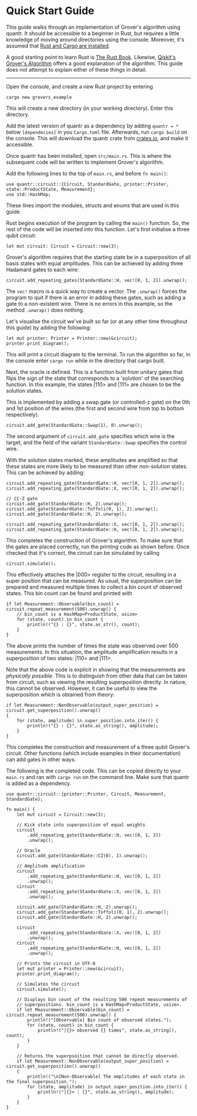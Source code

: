 # Quick Start Guide 

This guide walks through an implementation of Grover's algorithm using
quantr. It should be accessible to a beginner in Rust, but requires a
little knowledge of moving around directories using the console.
Moreover, it's assumed that [Rust and Cargo are installed](https://doc.rust-lang.org/stable/book/ch01-00-getting-started.html).

A good starting point to learn Rust is [The Rust
Book](https://doc.rust-lang.org/stable/book/title-page.html). Likewise, 
[Qiskit's Grover's
Algorithm](https://qiskit.org/ecosystem/algorithms/tutorials/06_grover.html) 
offers a good explanation of the algorithm. This guide does not attempt
to explain either of these things in detail.

---

Open the console, and create a new Rust project by entering 
``` console
cargo new grovers_example
```
This will create a new directory (in your working directory). Enter this 
directory.

Add the latest version of quantr as a dependency by adding `quantr = *`
below `[dependecies]` in you `Cargo.toml` file. Afterwards, run `cargo
build` on the console. This will download the quantr crate from
[crates.io](https://crates.io/), and make it accessible.

Once quantr has been installed, open `src/main.rs`. This is where the
subsequent code will be written to implement Grover's algorithm.

Add the following lines to the top of `main.rs`, and before `fn main()`:

```rust, ignore
use quantr::circuit::{Circuit, StandardGate, printer::Printer, state::ProductState, Measurement};
use std::HashMap;
```

These lines import the modules, structs and enums that are used in this
guide.

Rust begins execution of the program by calling the `main()` function.
So, the rest of the code will be inserted into this function. Let's
first initialise a three qubit circuit:

```rust,ignore
let mut circuit: Circuit = Circuit::new(3);
```

Grover's algorithm requires that the starting state be in a 
superposition of all basis states with equal amplitudes. This can be
achieved by adding three Hadamard gates to each wire:

```rust,ignore
circuit.add_repeating_gates(StandardGate::H, vec![0, 1, 2]).unwrap();
```

The `vec!` macro is a quick way to create a vector. The `.unwrap()`
forces the program to quit if there is an error in adding these gates,
such as adding a gate to a non-existent wire. There is no errors in this
example, so the method `.unwrap()` does nothing. 

Let's visualise the circuit we've built so far (or at any other time 
throughout this guide) by adding the following:

```rust,ignore
let mut printer: Printer = Printer::new(&circuit);
printer.print_diagram();
```

This will print a circuit diagram to the terminal. To run the algorithm
so far, in the console enter `cargo run` while in the directory that 
cargo built.

Next, the oracle is defined. This is a function built from unitary gates
that flips the sign of the state that corresponds to a 'solution' of the
searching function. In this example, the states |110> and |111> are
chosen to be the solution states.

This is implemented by adding a swap gate (or controlled-z gate) on the
0th and 1st position of the wires (the first and second wire from top to
bottom respectively).

```rust,ignore
circuit.add_gate(StandardGate::Swap(1), 0).unwrap();
```

The second argument of `circuit.add_gate` specifies which wire is the
target, and the field of the variant `StandardGate::Swap` specifies the
control wire.

With the solution states marked, these amplitudes are amplified so
that these states are more likely to be measured than other non-solution
states. This can be achieved by adding:

```rust,ignore
circuit.add_repeating_gate(StandardGate::H, vec![0, 1, 2]).unwrap();
circuit.add_repeating_gate(StandardGate::X, vec![0, 1, 2]).unwrap();

// CC-Z gate
circuit.add_gate(StandardGate::H, 2).unwrap();
circuit.add_gate(StandardGate::Toffoli(0, 1), 2).unwrap();
circuit.add_gate(StandardGate::H, 2).unwrap();

circuit.add_repeating_gate(StandardGate::X, vec![0, 1, 2]).unwrap();
circuit.add_repeating_gate(StandardGate::H, vec![0, 1, 2]).unwrap();
``` 

This completes the construction of Grover's algorithm. To make sure that
the gates are placed correctly, run the printing code as shown before.
Once checked that it's correct, the circuit can be simulated by calling

```rust,ignore
circuit.simulate();
```

This effectively attaches the |000> register to the circuit, resulting
in a super position that can be measured. As usual, the superposition
can be prepared and measured multiple times to collect a bin count of
observed states. This bin count can be found and printed with

```rust,ignore
if let Measurement::Observable(bin_count) = circuit.repeat_measurement(500).unwrap() {
    // bin_count is a HashMap<ProductState, usize>
    for (state, count) in bin_count {
        println!("{} : {}", state.as_str(), count);
    }
}
```

The above prints the number of times the state was observed over 500
measurements. In this situation, the amplitude amplification results in
a superposition of two states: |110> and |111>.

Note that the above code is explicit in showing that the measurements
are *physically possible*. This is to distinguish from other data that
can be taken from circuit, such as viewing the resulting superposition
directly. In nature, this cannot be observed. However, it can be useful 
to view the superposition which is obtained from theory:

```rust,ignore
if let Measurement::NonObservable(output_super_position) = circuit.get_superposition().unwrap() 
{
    for (state, amplitude) in super_position.into_iter() {
        println!("{} : {}", state.as_string(), amplitude);
    }
}
```

This completes the construction and measurement of a three qubit
Grover's circuit. Other functions (which include examples in their
documentation) can add gates in other ways.

The following is the completed code. This can be copied directly to your
`main.rs` and ran with `cargo run` on the command line. Make sure that
quantr is added as a dependency.

```rust,ignore
use quantr::circuit::{printer::Printer, Circuit, Measurement, StandardGate};

fn main() {
    let mut circuit = Circuit::new(3);

    // Kick state into superposition of equal weights
    circuit
        .add_repeating_gate(StandardGate::H, vec![0, 1, 2])
        .unwrap();

    // Oracle
    circuit.add_gate(StandardGate::CZ(0), 1).unwrap();

    // Amplitude amplification
    circuit
        .add_repeating_gate(StandardGate::H, vec![0, 1, 2])
        .unwrap();
    circuit
        .add_repeating_gate(StandardGate::X, vec![0, 1, 2])
        .unwrap();

    circuit.add_gate(StandardGate::H, 2).unwrap();
    circuit.add_gate(StandardGate::Toffoli(0, 1), 2).unwrap();
    circuit.add_gate(StandardGate::H, 2).unwrap();

    circuit
        .add_repeating_gate(StandardGate::X, vec![0, 1, 2])
        .unwrap();
    circuit
        .add_repeating_gate(StandardGate::H, vec![0, 1, 2])
        .unwrap();

    // Prints the circuit in UTF-8
    let mut printer = Printer::new(&circuit);
    printer.print_diagram();

    // Simulates the circuit
    circuit.simulate();

    // Displays bin count of the resulting 500 repeat measurements of
    // superpositions. bin_count is a HashMap<ProductState, usize>.
    if let Measurement::Observable(bin_count) = circuit.repeat_measurement(500).unwrap() {
        println!("[Observable] Bin count of observed states.");
        for (state, count) in bin_count {
            println!("|{}> observed {} times", state.as_string(), count);
        }
    }

    // Returns the superpsoition that cannot be directly observed.
    if let Measurement::NonObservable(output_super_position) = circuit.get_superposition().unwrap()
    {
        println!("\n[Non-Observable] The amplitudes of each state in the final superposition.");
        for (state, amplitude) in output_super_position.into_iter() {
            println!("|{}> : {}", state.as_string(), amplitude);
        }
    }
}
```

